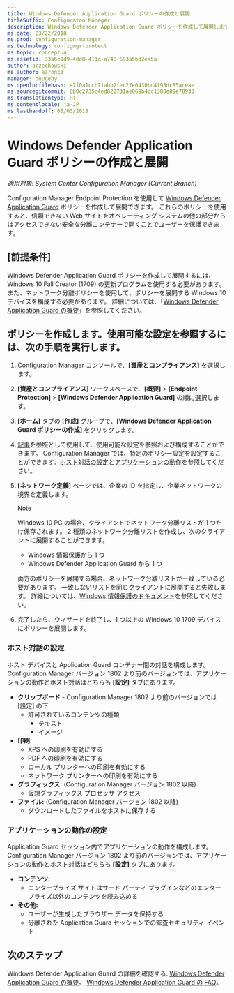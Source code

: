 ```yaml
---
title: Windows Defender Application Guard ポリシーの作成と展開
titleSuffix: Configuraton Manager
description: Windows Defender Application Guard ポリシーを作成して展開します。
ms.date: 03/22/2018
ms.prod: configuration-manager
ms.technology: configmgr-protect
ms.topic: conceptual
ms.assetid: 33a6c1d9-4dd8-411c-a748-693a5bd2ea5a
author: aczechowski
ms.author: aaroncz
manager: dougeby
ms.openlocfilehash: e7f0a1ccb71abb2fec27e0430bd4195dc85aceae
ms.sourcegitcommit: 0b0c2735c4ed822731ae069b4cc1380e89e78933
ms.translationtype: HT
ms.contentlocale: ja-JP
ms.lasthandoff: 05/03/2018
---
```

# <a name="create-and-deploy-windows-defender-application-guard-policy"></a>Windows Defender Application Guard ポリシーの作成と展開 
*適用対象: System Center Configuration Manager (Current Branch)*
<!-- 1351960 -->
Configuration Manager Endpoint Protection を使用して [Windows Defender Application Guard](https://docs.microsoft.com/windows/threat-protection/windows-defender-application-guard/wd-app-guard-overview) ポリシーを作成して展開できます。 これらのポリシーを使用すると、信頼できない Web サイトをオペレーティング システムの他の部分からはアクセスできない安全な分離コンテナーで開くことでユーザーを保護できます。

## <a name="prerequisites"></a>[前提条件]

Windows Defender Application Guard ポリシーを作成して展開するには、Windows 10 Fall Creator (1709) の更新プログラムを使用する必要があります。 また、ネットワーク分離ポリシーを使用して、ポリシーを展開する Windows 10 デバイスを構成する必要があります。 詳細については、「[Windows Defender Application Guard の概要](https://docs.microsoft.com/windows/threat-protection/windows-defender-application-guard/wd-app-guard-overview)」を参照してください。 


## <a name="create-a-policy-and-to-browse-the-available-settings"></a>ポリシーを作成します。使用可能な設定を参照するには、次の手順を実行します。

1. Configuration Manager コンソールで、**[資産とコンプライアンス]** を選択します。
2. **[資産とコンプライアンス]** ワークスペースで、**[概要]** > **[Endpoint Protection]** > **[Windows Defender Application Guard]** の順に選択します。
3. **[ホーム]** タブの **[作成]** グループで、**[Windows Defender Application Guard ポリシーの作成]** をクリックします。
4. [記事](https://docs.microsoft.com/windows/security/threat-protection/windows-defender-application-guard/configure-wd-app-guard)を参照として使用して、使用可能な設定を参照および構成することができます。 Configuration Manager では、特定のポリシー設定を設定することができます。[ホスト対話の設定](#BKMK_HIS)と[アプリケーションの動作](#BKMK_AppB)を参照してください。
5. **[ネットワーク定義]** ページでは、企業の ID を指定し、企業ネットワークの境界を定義します。

    > [!NOTE]
    > Windows 10 PC の場合、クライアントでネットワーク分離リストが 1 つだけ保存されます。 2 種類のネットワーク分離リストを作成し、次のクライアントに展開することができます。
    >
    >  - Windows 情報保護から 1 つ
    >  - Windows Defender Application Guard から 1 つ
    >
    > 両方のポリシーを展開する場合、ネットワーク分離リストが一致している必要があります。 一致しないリストを同じクライアントに展開すると失敗します。 詳細については、[Windows 情報保護のドキュメント](https://docs.microsoft.com/windows/threat-protection/windows-information-protection/create-wip-policy-using-sccm)を参照してください。
    > 
    > 

6. 完了したら、ウィザードを終了し、1 つ以上の Windows 10 1709 デバイスにポリシーを展開します。

### <a name="bkmk_HIS"></a> ホスト対話の設定
ホスト デバイスと Application Guard コンテナー間の対話を構成します。 Configuration Manager バージョン 1802 より前のバージョンでは、アプリケーションの動作とホスト対話はどちらも **[設定]** タブにあります。

- **クリップボード** - Configuration Manager 1802 より前のバージョンでは [設定] の下
    - 許可されているコンテンツの種類
        - テキスト
        - イメージ
- **印刷:**
    - XPS への印刷を有効にする
    - PDF への印刷を有効にする
    - ローカル プリンターへの印刷を有効にする
    - ネットワーク プリンターへの印刷を有効にする
- **グラフィックス:** (Configuration Manager バージョン 1802 以降)
    - 仮想グラフィックス プロセッサ アクセス
- **ファイル:** (Configuration Manager バージョン 1802 以降)
    - ダウンロードしたファイルをホストに保存する

### <a name="bkmk_ABS"></a> アプリケーションの動作の設定
Application Guard セッション内でアプリケーションの動作を構成します。 Configuration Manager バージョン 1802 より前のバージョンでは、アプリケーションの動作とホスト対話はどちらも **[設定]** タブにあります。

- **コンテンツ:**
   - エンタープライズ サイトはサード パーティ プラグインなどのエンタープライズ以外のコンテンツを読み込める
- **その他:**
    - ユーザーが生成したブラウザー データを保持する
    - 分離された Application Guard セッションでの監査セキュリティ イベント



## <a name="next-steps"></a>次のステップ
Windows Defender Application Guard の詳細を確認する: [Windows Defender Application Guard の概要](https://docs.microsoft.com/windows/security/threat-protection/windows-defender-application-guard/wd-app-guard-overview)。
[Windows Defender Application Guard の FAQ](https://docs.microsoft.com/windows/security/threat-protection/windows-defender-application-guard/faq-wd-app-guard)。
